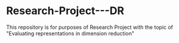 # Research-Project---DR
This repository is for purposes of Research Project with the topic of "Evaluating representations in dimension reduction"
